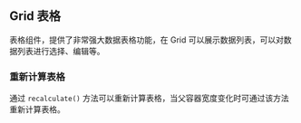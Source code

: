 <div class="demo-header">
<p class="overviewicon">
  <span class="wapi-list-form"/>
</p>

## Grid 表格

<nova-uxlink widget-name="Grid"></nova-uxlink>

表格组件，提供了非常强大数据表格功能，在 Grid 可以展示数据列表，可以对数据列表进行选择、编辑等。
</div>

### 重新计算表格

通过 `recalculate()` 方法可以重新计算表格，当父容器宽度变化时可通过该方法重新计算表格。

<nova-demo-view link="grid/recalculate"></nova-demo-view>

<br>
